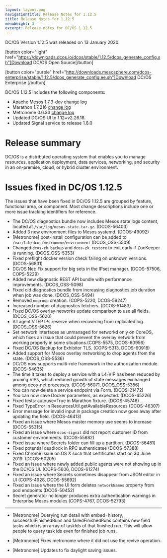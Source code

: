 ```yaml
---
layout: layout.pug
navigationTitle: Release Notes for 1.12.5
title: Release Notes for 1.12.5
menuWeight: 3
excerpt: Release notes for DC/OS 1.12.5
---
```


DC/OS Version 1.12.5 was released on 13 January 2020.

[button color="light" href="https://downloads.dcos.io/dcos/stable/1.12.5/dcos_generate_config.sh"]Download DC/OS Open Source[/button]

[button color="purple" href="http://downloads.mesosphere.com/dcos-enterprise/stable/1.12.5/dcos_generate_config.ee.sh"]Download DC/OS Enterprise [/button]

DC/OS 1.12.5 includes the following components:

- Apache Mesos 1.7.3-dev [change log](https://github.com/apache/mesos/blob/d8acd9cfacd2edf8500f07f63a8837aa0ddd14ba/CHANGELOG)
- Marathon 1.7.216 [change log](https://github.com/mesosphere/marathon/blob/9e2a9b579b968a2664df03099b03eaf86ffc7efc/changelog.md)
- Metronome 0.6.33 [change log](https://github.com/dcos/metronome/blob/b8a73dd3cc3c2da035222031ccbbcf5c836ede7b/changelog.md)
- Updated DC/OS UI to 1.12+v2.26.18.
- Updated Signal service to release 1.6.0

# Release summary

DC/OS is a distributed operating system that enables you to manage resources, application deployment, data services, networking, and security in an on-premise, cloud, or hybrid cluster environment. 

# Issues fixed in DC/OS 1.12.5
The issues that have been fixed in DC/OS 1.12.5 are grouped by feature, functional area, or component. Most change descriptions include one or more issue tracking identifiers for reference.

- The DC/OS diagnostics bundle now includes Mesos state logs content, located at `/var/log/mesos-state.tar.gz`. (DCOS-56403)
- Added 3 new environment files to Mesos systemd. (DCOS-49092)
- [Metronome] post-install configuration can be added to `/var/lib/dcos/metronome/environment` (DCOS_OSS-5509)
- Changed `dcos-zk backup` and `dcos-zk restore` to exit early if ZooKeeper is running. (DCOS_OSS-5353)
- Fixed preflight docker version check failing on unknown versions. (DCOS-56831)
- DC/OS Net: Fix support for big sets in the IPset manager. (DCOS-57506, COPS-5229)
- Added new diagnostic REST API bundle with performance improvements. (DCOS_OSS-5098)
- Fixed old diagnostics bundle from increasing diagnostics job duration when job was done. (DCOS_OSS-5494)
- Removed `nogroup` creation. (COPS-5220, DCOS-59247) 
- Increased number of diagnostics fetchers. (DCOS-51483) 
- Fixed DC/OS overlay networks update comparison to use all fields. (DCOS_OSS-5620)
- All agent VTEP IPs reserve when recovering from replicated log. (DCOS_OSS-5626)
- Set network interfaces as unmanaged for networkd only on CoreOS, which fixes an issue that could prevent the overlay network from working properly in some situations.(COPS-5575, DCOS-60956)
- Fixed DC/OS Backup for Exhibitor TLS. (COPS-5313, DCOS-60918)
- Added support for Mesos overlay networking to drop agents from the state. (DCOS_OSS-5536)
- DC/OS now supports multi-role framework in the authorization module. (DCOS-54635)
- The time it takes to deploy a service with a L4-VIP has been reduced by pruning VIPs, which reduced growth of state messages exchanged among dcos-net processes.  (DCOS-56071, DCOS_OSS-5356)
- You can now delete a service endpoint via Form. (DCOS-21472) 
- You can now save Docker parameters, as expected. (DCOS-45226)
- Fixed tests: autouse=True in Marathon fixture. (DCOS-45746) 
- Fixed TypeError in ResourcesUtil.getAvailableResources (DCOS-46307)
- Error message for invalid input in package creation now goes away after updating the field. (DCOS-46413) 
- Fixed an issue where Mesos master memory use seems to increase (DCOS-55315)
- Fixed an issue where `dcos-signal` did not report customer ID from customer environments. (DCOS-55882)
- Fixed issue where Secrets folder can fill up a partition. (DCOS-56481)
- Fixed potential deadlock in RPC authenticatee (DCOS-57388)
- Fixed Chrome issue on OS X such that certificates start on 30 June 2019. (DCOS-60205)
- Fixed an issue where newly added public agents were not showing up in the DC/OS UI. (COPS-5606, DCOS-61274)
- Fixed an issue where Secrets sometimes disappear from JSON editor in UI (COPS-4928, DCOS-55692)
- Fixed an issue where the UI form deletes `networkNames` property from pod endpoints (DCOS-50452)
- Secret generator no longer produces extra authentication warnings in Enterprise Mesos modules (COPS-4767, DCOS-52793)







_______________________


- [Metronome] Querying run detail with embed=history, successfulFinishedRuns and failedFinishedRuns contains new field tasks which is an array of taskIds of that finished run. This will allow people to query task ids even for finished job runs.

- [Metronome] Fixes metronome where it did not use the revive operation.

- [Metronome] Updates to fix daylight saving issues.


<!-- TLS + backups is only supported on 1.12.5+ (COPS-5313, DCOS-60918) This may have already been added to earlier release notes. -->
